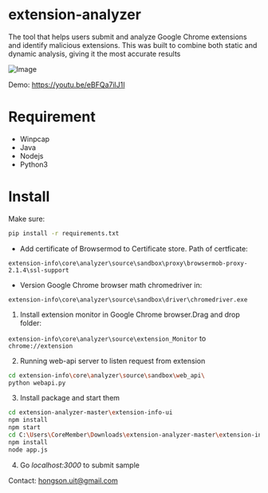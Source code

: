 # extension-analyzer

The tool that helps users submit and analyze Google Chrome extensions and identify malicious
extensions. This was built to combine both static and dynamic analysis, giving it the most
accurate results

![Image](https://i.ibb.co/TTPcqv3/Capture.png)

Demo: https://youtu.be/eBFQa7ilJ1I


# Requirement
- Winpcap
- Java 
- Nodejs
- Python3


# Install

Make sure:

```sh
pip install -r requirements.txt
```
- Add certificate of Browsermod to Certificate store. Path of certficate:

`extension-info\core\analyzer\source\sandbox\proxy\browsermob-proxy-2.1.4\ssl-support`

- Version Google Chrome browser math chromedriver in:

`extension-info\core\analyzer\source\sandbox\driver\chromedriver.exe`

1. Install extension monitor in Google Chrome browser.Drag and drop folder: 

`extension-info\core\analyzer\source\extension_Monitor` to `chrome://extension`

2. Running web-api server to listen request from extension

```sh
cd extension-info\core\analyzer\source\sandbox\web_api\
python webapi.py
```

3. Install package and start them

```sh
cd extension-analyzer-master\extension-info-ui
npm install
npm start
cd C:\Users\CoreMember\Downloads\extension-analyzer-master\extension-info
npm install
node app.js
```

4. Go *localhost:3000* to submit sample

Contact: hongson.uit@gmail.com
